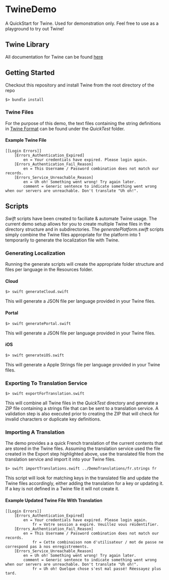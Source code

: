 # TwineDemo
A QuickStart for Twine. Used for demonstration only. Feel free to use as a playground to try out Twine!

## Twine Library
All documentation for Twine can be found [here](https://github.com/scelis/twine)

## Getting Started
Checkout this repository and install Twine from the root directory of the repo
```shell
$> bundle install
```

### Twine Files
For the purpose of this demo, the text files containing the string definitions in [Twine Format](https://github.com/scelis/twine#example) can be found under the *QuickTest* folder.

#### Example Twine File
~~~~
[[Login Errors]]
	[Errors_Authentication_Expired]
		en = Your credentials have expired. Please login again.
	[Errors_Authentication_Fail_Reason]
		en = This Username / Password combination does not match our records.
	[Errors_Service_Unreachable_Reason]
		en = Uh oh! Something went wrong! Try again later.
		comment = Generic sentence to indicate something went wrong when our servers are unreachable. Don't translate "Uh oh!".
~~~~

## Scripts
*Swift* scripts have been created to faciliate & automate Twine usage. The current demo setup allows for you to create multiple Twine files in the directory structure and in subdirectories.
The *generatePlatform.swift* scripts simply combine the Twine files appropriate for the platform into 1 temporarily to generate the localization file with Twine.

### Generating Localization
Running the generate scripts will create the appropriate folder structure and files per language in the Resources folder.

#### Cloud
```shell
$> swift generateCloud.swift
```
This will generate a JSON file per language provided in your Twine files.

#### Portal
```shell
$> swift generatePortal.swift
```
This will generate a JSON file per language provided in your Twine files.

#### iOS
```shell
$> swift generateiOS.swift
```
This will generate a Apple Strings file per language provided in your Twine files.

### Exporting To Translation Service
```shell
$> swift exportForTranslation.swift
```
This will combine all Twine files in the *QuickTest* directory and generate a ZIP file containing a strings file that can be sent to a translation service.
A validation step is also executed prior to creating the ZIP that will check for invalid characters or duplicate key definitions.

### Importing A Translation
The demo provides a a quick French translation of the current contents that are stored in the Twine files. 
Assuming the translation service used the file created in the Export step highlighted above, use the translated file from the translation service and import it into your Twine files.
```shell
$> swift importTranslations.swift ../DemoTranslations/fr.strings fr
```

This script will look for matching keys in the translated file and update the Twine files accordingly, either adding the translation for a key or updating it.
If a key is not defined in a Twine file it will not create it.

#### Example Updated Twine File With Translation
~~~~
[[Login Errors]]
	[Errors_Authentication_Expired]
		en = Your credentials have expired. Please login again.
    		fr = Votre session a expiré. Veuillez vous réidentifier.
	[Errors_Authentication_Fail_Reason]
		en = This Username / Password combination does not match our records.
    		fr = Cette combinaison nom d'utilisateur / mot de passe ne correspond pas à nos enregistrements.
	[Errors_Service_Unreachable_Reason]
		en = Uh oh! Something went wrong! Try again later.
		comment = Generic sentence to indicate something went wrong when our servers are unreachable. Don't translate "Uh oh!".
    		fr = Uh oh! Quelque chose s'est mal passé! Réessayez plus tard.
~~~~

